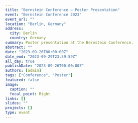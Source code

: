 ```yaml
---
title: "Bernstein Conference — Poster Presentation"
event: "Bernstein Conference 2023"
event_url: ""
location: "Berlin, Germany"
address:
  city: Berlin
  country: Germany
summary: Poster presentation at the Bernstein Conference.
abstract: ""
date: "2023-09-26T00:00:00Z"
date_end: "2023-09-29T23:59:59Z"
all_day: true
publishDate: "2023-09-26T00:00:00Z"
authors: [admin]
tags: ["Conference", "Poster"]
featured: false
image:
  caption: ""
  focal_point: Right
links: []
slides: ""
projects: []
type: event
---
```

